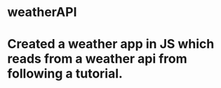 ﻿# weatherAPI

# Created a weather app in JS which reads from a weather api from following a tutorial.

